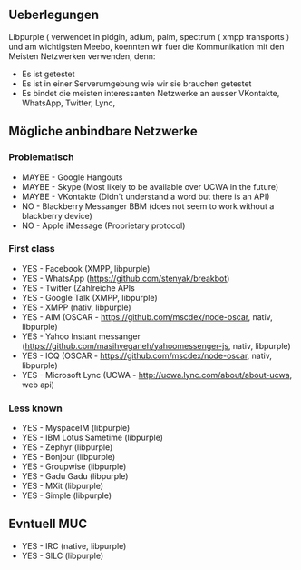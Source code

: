 ## Ueberlegungen ##

Libpurple ( verwendet in pidgin, adium, palm, spectrum ( xmpp transports ) und am wichtigsten Meebo,
koennten wir fuer die Kommunikation mit den Meisten Netzwerken verwenden, denn:

 * Es ist getestet
 * Es ist in einer Serverumgebung wie wir sie brauchen getestet
 * Es bindet die meisten interessanten Netzwerke an ausser VKontakte, WhatsApp, Twitter, Lync,

## Mögliche anbindbare Netzwerke ##

### Problematisch ###
* MAYBE - Google Hangouts
* MAYBE - Skype (Most likely to be available over UCWA in the future)
* MAYBE - VKontakte (Didn't understand a word but there is an API)
* NO - Blackberry Messanger BBM (does not seem to work without a blackberry device)
* NO - Apple iMessage (Proprietary protocol)

### First class ###
* YES - Facebook (XMPP, libpurple)
* YES - WhatsApp (https://github.com/stenyak/breakbot)
* YES - Twitter (Zahlreiche APIs
* YES - Google Talk (XMPP, libpurple)
* YES - XMPP (nativ, libpurple)
* YES - AIM (OSCAR - https://github.com/mscdex/node-oscar, nativ, libpurple)
* YES - Yahoo Instant messanger (https://github.com/masihyeganeh/yahoomessenger-js, nativ, libpurple)
* YES - ICQ (OSCAR - https://github.com/mscdex/node-oscar, nativ, libpurple)
* YES - Microsoft Lync  (UCWA - http://ucwa.lync.com/about/about-ucwa, web api)

### Less known ###
* YES - MyspaceIM (libpurple)
* YES - IBM Lotus Sametime (libpurple)
* YES - Zephyr (libpurple)
* YES - Bonjour (libpurple)
* YES - Groupwise (libpurple)
* YES - Gadu Gadu (libpurple)
* YES - MXit (libpurple)
* YES - Simple (libpurple)


## Evntuell MUC ##

* YES - IRC (native, libpurple)
* YES - SILC (libpurple)

